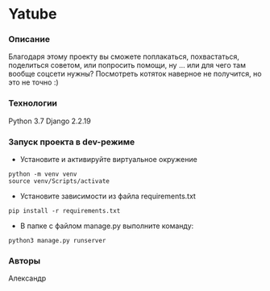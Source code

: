 # Yatube
### Описание
Благодаря этому проекту вы сможете поплакаться, похвастаться, поделиться советом, или попросить помощи, ну ... или для чего там вообще соцсети нужны? Посмотреть котяток наверное не получится, но это не точно :)
### Технологии
Python 3.7
Django 2.2.19
### Запуск проекта в dev-режиме
- Установите и активируйте виртуальное окружение
```
python -m venv venv
source venv/Scripts/activate
``` 
- Установите зависимости из файла requirements.txt
```
pip install -r requirements.txt
``` 
- В папке с файлом manage.py выполните команду:
```
python3 manage.py runserver
```
### Авторы
Александр
